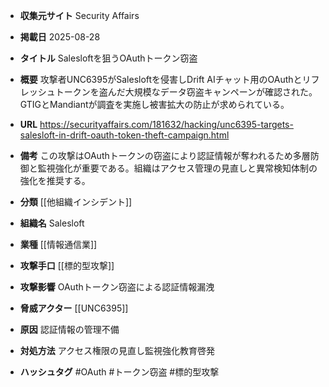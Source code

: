 - **収集元サイト**
Security Affairs

- **掲載日**
2025-08-28

- **タイトル**
Salesloftを狙うOAuthトークン窃盗

- **概要**
攻撃者UNC6395がSalesloftを侵害しDrift AIチャット用のOAuthとリフレッシュトークンを盗んだ大規模なデータ窃盗キャンペーンが確認された。GTIGとMandiantが調査を実施し被害拡大の防止が求められている。

- **URL**
https://securityaffairs.com/181632/hacking/unc6395-targets-salesloft-in-drift-oauth-token-theft-campaign.html

- **備考**
この攻撃はOAuthトークンの窃盗により認証情報が奪われるため多層防御と監視強化が重要である。組織はアクセス管理の見直しと異常検知体制の強化を推奨する。

- **分類**
[[他組織インシデント]]

- **組織名**
Salesloft

- **業種**
[[情報通信業]]

- **攻撃手口**
[[標的型攻撃]]

- **攻撃影響**
OAuthトークン窃盗による認証情報漏洩

- **脅威アクター**
[[UNC6395]]

- **原因**
認証情報の管理不備

- **対処方法**
アクセス権限の見直し監視強化教育啓発

- **ハッシュタグ**
#OAuth #トークン窃盗 #標的型攻撃
